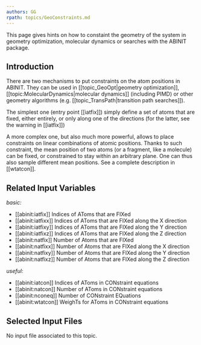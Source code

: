 ```yaml
---
authors: GG
rpath: topics/GeoConstraints.md
---
```

<!--
This file is automatically generated by mksite.py. All changes will be lost.
Change the input yaml files or the python code
-->

This page gives hints on how to constaint the geometry of the system in geometry optimization, molecular
dynamics or searches with the ABINIT package.

## Introduction

There are two mechanisms to put constraints on the atom positions in ABINIT.
They can be used in [[topic_GeoOpt|geometry optimization]],
[[topic:MolecularDynamics|molecular dynamics]] (including PIMD) or other
geometry algorithms (e.g. [[topic_TransPath|transition path searches]]).

The simplest one (entry point [[iatfix]]) simply define a set of atoms that
are fixed, either entirely, or only along one of the directions (for the
latter, see the warning in [[iatfix]])

A more complex one, but also much more powerful, allows to place constraints
on linear combinations of atomic positions. Thanks to such constraint, the
mean position of two atoms (or a fragment, like a molecule) can be fixed, or
constrained to stay within an arbitrary plane. One can thus also sample
different mean positions. See a complete description in [[wtatcon]].



## Related Input Variables

*basic:*

- [[abinit:iatfix]]  Indices of AToms that are FIXed 
- [[abinit:iatfixx]]  Indices of AToms that are FIXed along the X direction
- [[abinit:iatfixy]]  Indices of AToms that are FIXed along the Y direction
- [[abinit:iatfixz]]  Indices of AToms that are FIXed along the Z direction
- [[abinit:natfix]]  Number of Atoms that are FIXed
- [[abinit:natfixx]]  Number of Atoms that are FIXed along the X direction
- [[abinit:natfixy]]  Number of Atoms that are FIXed along the Y direction
- [[abinit:natfixz]]  Number of Atoms that are FIXed along the Z direction
 
*useful:*

- [[abinit:iatcon]]  Indices of AToms in CONstraint equations
- [[abinit:natcon]]  Number of AToms in CONstraint equations
- [[abinit:nconeq]]  Number of CONstraint EQuations
- [[abinit:wtatcon]]  WeighTs for AToms in CONstraint equations
 

## Selected Input Files

No input file associated to this topic.

